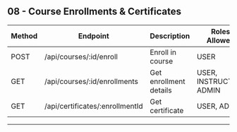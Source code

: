## 08 - Course Enrollments & Certificates

| Method | Endpoint                            | Description                   | Roles Allowed                   |
|--------|-------------------------------------|-------------------------------|--------------------------------|
| POST   | /api/courses/:id/enroll             | Enroll in course             | USER                           |
| GET    | /api/courses/:id/enrollments        | Get enrollment details        | USER, INSTRUCTOR, ADMIN       |
| GET    | /api/certificates/:enrollmentId     | Get certificate              | USER, ADMIN                    |

---